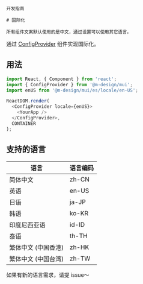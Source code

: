 `````
开发指南

# 国际化

所有组件文案默认使用的是中文，通过设置可以使用其它语言。
`````

通过 [ConfigProvider](/react/components/config-provider) 组件实现国际化。

## 用法

```js
import React, { Component } from 'react';
import { ConfigProvider } from '@m-design/mui';
import enUS from '@m-design/mui/es/locale/en-US';

ReactDOM.render(
  <ConfigProvider locale={enUS}>
    <YourApp />
  </ConfigProvider>,
  CONTAINER
);
```

## 支持的语言

|语言|语言编码|
|---|---|
|简体中文|zh-CN|
|英语|en-US|
|日语|ja-JP|
|韩语|ko-KR|
|印度尼西亚语|id-ID|
|泰语|th-TH|
|繁体中文 (中国香港)|zh-HK|
|繁体中文 (中国台湾)|zh-TW|

如果有新的语言需求，请提 issue～
